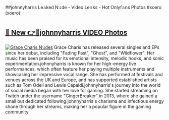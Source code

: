 ##johnnyharris Le𝚊ked N𝚞de - Video Le𝚊ks - Hot Onlyf𝚊ns Photos #xoero (xoero)

# <h2><a href="https://mediaupload.pro?title=johnnyharris&ref=9FEB">🔗 New 👉🔴johnnyharris VIDEO Photos</a></h2>

[![Grace Charis N𝚞des](https://i.imgur.com/rIISA9y.gif)](https://mediaupload.pro?title=johnnyharris&ref=9FEB)
Grace Charis has released several singles and EPs since her debut, including "Fading Fast", "Ghost", and "Wildflower". Her music has been praised for its emotional intensity, melodic hooks, and sonic experimentation.johnnyharris is known for her high-energy live performances, which often feature her playing multiple instruments and showcasing her impressive vocal range. She has performed at festivals and venues across the UK and Europe, and has supported established artists such as Tom Odell and Lewis Capaldi.johnnyharris's journey into the world of social media began with her love for gaming. She started streaming on Twitch under the username "GingerBreaker" in 2013, where she gained a small but dedicated following.johnnyharris's charisma and infectious energy shone through her streams, making her a popular figure in the gaming community.